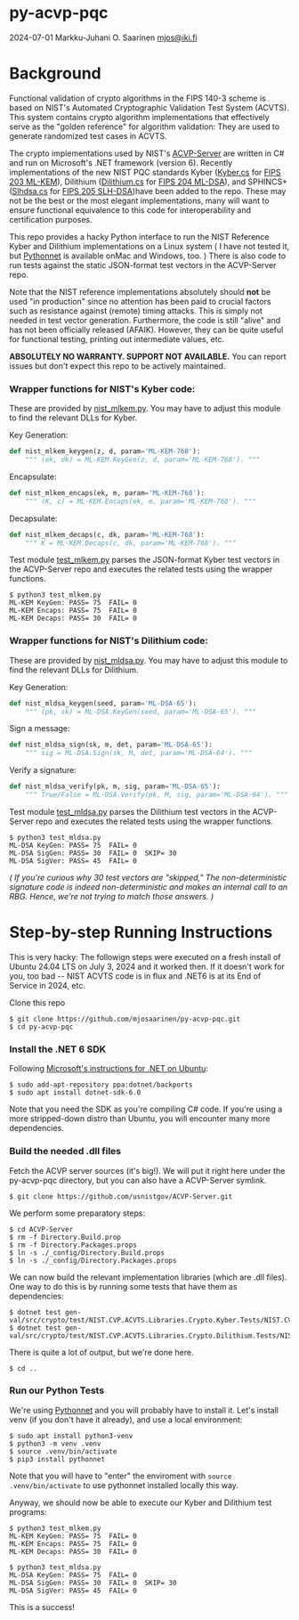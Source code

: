 #   py-acvp-pqc

2024-07-01  Markku-Juhani O. Saarinen  mjos@iki.fi

#   Background

Functional validation of crypto algorithms in the FIPS 140-3 scheme is based on NIST's Automated Cryptographic Validation Test System (ACVTS). This system contains crypto algorithm implementations that effectively serve as the "golden reference" for algorithm validation: They are used to generate randomized test cases in ACVTS. 

The crypto implementations used by NIST's [ACVP-Server](https://github.com/usnistgov/ACVP-Server) are written in C# and run on Microsoft's .NET framework (version 6). Recently implementations of the new NIST PQC standards
Kyber ([Kyber.cs](https://github.com/usnistgov/ACVP-Server/blob/master/gen-val/src/crypto/src/NIST.CVP.ACVTS.Libraries.Crypto/Kyber/Kyber.cs) for [FIPS 203 ML-KEM](https://doi.org/10.6028/NIST.FIPS.203.ipd)),
Dilithium ([Dilithium.cs](https://github.com/usnistgov/ACVP-Server/blob/master/gen-val/src/crypto/src/NIST.CVP.ACVTS.Libraries.Crypto/Dilithium/Dilithium.cs) for [FIPS 204 ML-DSA](https://doi.org/10.6028/NIST.FIPS.204.ipd)), and
SPHINCS+ ([Slhdsa.cs](https://github.com/usnistgov/ACVP-Server/blob/master/gen-val/src/crypto/src/NIST.CVP.ACVTS.Libraries.Crypto/SLHDSA/Slhdsa.cs) for [FIPS 205 SLH-DSA](https://doi.org/10.6028/NIST.FIPS.205.ipd))have been added to the repo. These may not be the best or the most elegant implementations, many will want to ensure functional equivalence to this code for interoperability and certification purposes.

This repo provides a hacky Python interface to run the NIST Reference Kyber and Dilithium implementations on a Linux system ( I have not tested it, but [Pythonnet](http://pythonnet.github.io/) is available onMac and Windows, too. ) There is also code to run tests against the static JSON-format test vectors in the ACVP-Server repo.

Note that the NIST reference implementations absolutely should **not** be used "in production" since no attention has been paid to crucial factors such as resistance against (remote) timing attacks. This is simply not needed in test vector generation. Furthermore, the code is still "alive" and has not been officially released (AFAIK). However, they can be quite useful for functional testing, printing out intermediate values, etc.

**ABSOLUTELY NO WARRANTY. SUPPORT NOT AVAILABLE.** You can report issues but don't expect this repo to be actively maintained.


### Wrapper functions for NIST's Kyber code:

These are provided by [nist_mlkem.py](nist_mlkem.py). You may have to adjust this module to find the relevant DLLs for Kyber.

Key Generation:
```py
def nist_mlkem_keygen(z, d, param='ML-KEM-768'):
    """ (ek, dk) = ML-KEM.KeyGen(z, d, param='ML-KEM-768'). """
```

Encapsulate:
```py
def nist_mlkem_encaps(ek, m, param='ML-KEM-768'):
    """ (K, c) = ML-KEM.Encaps(ek, m, param='ML-KEM-768'). """
```

Decapsulate:
```py
def nist_mlkem_decaps(c, dk, param='ML-KEM-768'):
    """ K = ML-KEM.Decaps(c, dk, param='ML-KEM-768'). """
```

Test module [test_mlkem.py](test_mlkem.py) parses the JSON-format Kyber test vectors  in the ACVP-Server repo and executes the related tests using the wrapper functions.

```
$ python3 test_mlkem.py
ML-KEM KeyGen: PASS= 75  FAIL= 0
ML-KEM Encaps: PASS= 75  FAIL= 0
ML-KEM Decaps: PASS= 30  FAIL= 0
```

### Wrapper functions for NIST's Dilithium code:

These are provided by [nist_mldsa.py](nist_mldsa.py). You may have to adjust this module to find the relevant DLLs for Dilithium.

Key Generation:

```py
def nist_mldsa_keygen(seed, param='ML-DSA-65'):
    """ (pk, sk) = ML-DSA.KeyGen(seed, param='ML-DSA-65'). """
```

Sign a message:
```py
def nist_mldsa_sign(sk, m, det, param='ML-DSA-65'):
    """ sig = ML-DSA.Sign(sk, M, det, param='ML-DSA-64'). """
```

Verify a signature:
```py
def nist_mldsa_verify(pk, m, sig, param='ML-DSA-65'):
    """ True/False = ML-DSA.Verify(pk, M, sig, param='ML-DSA-64'). """
```

Test module [test_mldsa.py](test_mldsa.py) parses the Dilithium test vectors in the ACVP-Server repo and executes the related tests using the wrapper functions.

```
$ python3 test_mldsa.py
ML-DSA KeyGen: PASS= 75  FAIL= 0
ML-DSA SigGen: PASS= 30  FAIL= 0  SKIP= 30
ML-DSA SigVer: PASS= 45  FAIL= 0
```

_( If you're curious why 30 test vectors are "skipped," The non-deterministic signature code is indeed non-deterministic and makes an internal call to an RBG. Hence, we're not trying to match those answers. )_

#   Step-by-step Running Instructions

This is very hacky: The followign steps were executed on a fresh install of Ubuntu 24.04 LTS on July 3, 2024 and it worked then. If it doesn't work for you, too bad -- NIST ACVTS code is in flux and .NET6 is at its End of Service in 2024, etc. 

Clone this repo
```
$ git clone https://github.com/mjosaarinen/py-acvp-pqc.git
$ cd py-acvp-pqc
```

### Install the .NET 6 SDK

Following [Microsoft's instructions for .NET on Ubuntu](https://learn.microsoft.com/en-us/dotnet/core/install/linux-ubuntu):
```console
$ sudo add-apt-repository ppa:dotnet/backports
$ sudo apt install dotnet-sdk-6.0
```
Note that you need the SDK as you're compiling C# code. If you're using a more stripped-down distro than Ubuntu, you will encounter many more dependencies.


### Build the needed .dll files

Fetch the ACVP server sources (it's big!). We will put it right here under the py-acvp-pqc directory, but you can also have a ACVP-Server symlink.
```console
$ git clone https://github.com/usnistgov/ACVP-Server.git
```
We perform some preparatory steps:
```console
$ cd ACVP-Server
$ rm -f Directory.Build.prop
$ rm -f Directory.Packages.props
$ ln -s ./_config/Directory.Build.props
$ ln -s ./_config/Directory.Packages.props
```

We can now build the relevant implementation libraries (which are .dll files). One way to do this is by running some tests that have them as dependencies:

```console
$ dotnet test gen-val/src/crypto/test/NIST.CVP.ACVTS.Libraries.Crypto.Kyber.Tests/NIST.CVP.ACVTS.Libraries.Crypto.Kyber.Tests.csproj
$ dotnet test gen-val/src/crypto/test/NIST.CVP.ACVTS.Libraries.Crypto.Dilithium.Tests/NIST.CVP.ACVTS.Libraries.Crypto.Dilithium.Tests.csproj
```

There is quite a lot of output, but we're done here.
```
$ cd ..
```

### Run our Python Tests

We're using [Pythonnet](http://pythonnet.github.io/) and you will probably have to install it. Let's install venv (if you don't have it already), and use a local environment:

```console
$ sudo apt install python3-venv
$ python3 -m venv .venv
$ source .venv/bin/activate
$ pip3 install pythonnet
```

Note that you will have to "enter" the enviroment with `source .venv/bin/activate` to use pythonnet installed locally this way.

Anyway, we should now be able to execute our Kyber and Dilithium test programs:
```
$ python3 test_mlkem.py
ML-KEM KeyGen: PASS= 75  FAIL= 0
ML-KEM Encaps: PASS= 75  FAIL= 0
ML-KEM Decaps: PASS= 30  FAIL= 0

$ python3 test_mldsa.py
ML-DSA KeyGen: PASS= 75  FAIL= 0
ML-DSA SigGen: PASS= 30  FAIL= 0  SKIP= 30
ML-DSA SigVer: PASS= 45  FAIL= 0
```
This is a success!



